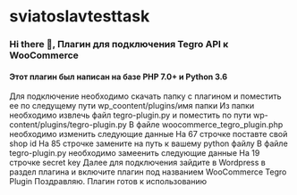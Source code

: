 # sviatoslavtesttask
### Hi there 👋, Плагин для подключения Tegro API к WooCommerce
#### Этот плагин был написан на базе PHP 7.0+ и Python 3.6
Для подключение необходимо скачать папку с плагином и поместить ее по следущему пути wp_coontent/plugins/имя папки
Из папки необходимо извлечь файл tegro-plugin.py и поместить по пути wp-content/plugins/tegro-plugin.py
В файле woocommerce_tegro_plugin.php необходимо изменить следующие данные
На 67 строчке поставте свой shop id
На 85 строчке замените на путь к вашему python файлу
В файле tegro-plugin.py необходимо замеенить следующие данные
На 19 строчке secret key
Далее для подключения зайдите в Wordpress в раздел плагина и включите плагин под названием WooCommerce Tegro Plugin
Поздравляю. Плагин готов к использованию




